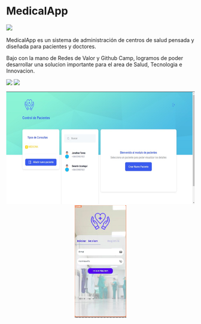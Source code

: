 # MedicalApp

<img src="https://firebasestorage.googleapis.com/v0/b/sector-salud-891d9.appspot.com/o/medicine-logo-png-1.png?alt=media&token=68ca0f7d-3e8c-47e4-9636-3dc862249935" width="128"/>

MedicalApp es un sistema de administración de centros de salud pensada y diseñada para pacientes y doctores.

Bajo con la mano de Redes de Valor y Github Camp, logramos de poder desarrollar una solucion importante para el area de Salud, Tecnologia e Innovacion.

<img src="https://firebasestorage.googleapis.com/v0/b/sector-salud-891d9.appspot.com/o/Redes_Valores.jpg?alt=media&token=c4532844-7921-4bea-bc7b-e7b5ac890bdc" />

<img src="https://firebasestorage.googleapis.com/v0/b/sector-salud-891d9.appspot.com/o/github_camp.png?alt=media&token=49c9709e-8f00-43ec-875e-378064ce1776" width="128">

<p align='center'>
  <img src="./web.jpeg" alt="MedicalApp logo" width="auto" height="300">
  <img src="./mobile.png" alt="MedicalApp logo" width="auto" height="300">
</p>
